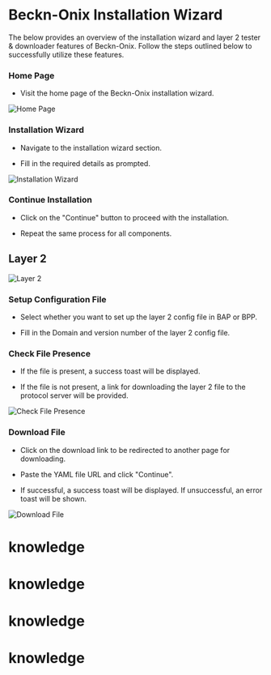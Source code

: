 # Beckn-Onix Installation Wizard



The below provides an overview of the installation wizard and layer 2 tester & downloader features of Beckn-Onix. Follow the steps outlined below to successfully utilize these features.



### Home Page

- Visit the home page of the Beckn-Onix installation wizard.



![Home Page](https://github.com/beckn/beckn-onix/assets/85678545/e8674a29-b6e2-4fb2-a5ad-c76166bf1174)



### Installation Wizard

- Navigate to the installation wizard section.

- Fill in the required details as prompted.



![Installation Wizard](https://github.com/beckn/beckn-onix/assets/85678545/e9cec587-299f-4793-9045-c7c01551ad51)



### Continue Installation

- Click on the "Continue" button to proceed with the installation.

- Repeat the same process for all components.



## Layer 2



![Layer 2](https://github.com/beckn/beckn-onix/assets/85678545/32978858-5303-43b2-b0b5-517ee98ec6c3)



### Setup Configuration File

- Select whether you want to set up the layer 2 config file in BAP or BPP.

- Fill in the Domain and version number of the layer 2 config file.



### Check File Presence

- If the file is present, a success toast will be displayed.

- If the file is not present, a link for downloading the layer 2 file to the protocol server will be provided.



![Check File Presence](https://github.com/beckn/beckn-onix/assets/85678545/31aaf210-9fef-4c33-b651-7231cd900f0a)



### Download File

- Click on the download link to be redirected to another page for downloading.

- Paste the YAML file URL and click "Continue".

- If successful, a success toast will be displayed. If unsuccessful, an error toast will be shown.



![Download File](https://github.com/beckn/beckn-onix/assets/85678545/0dd9d456-66ca-4e2a-abc1-ba8dd98719c1)
# knowledge
# knowledge
# knowledge
# knowledge
